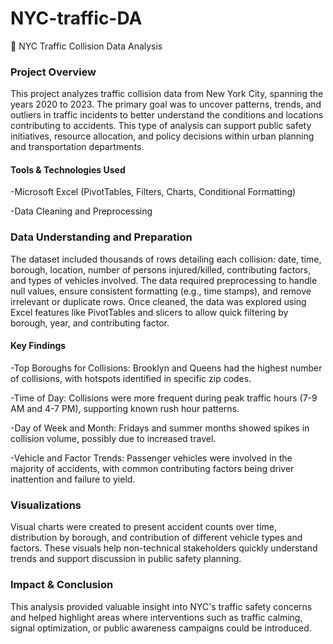 # NYC-traffic-DA

📁 NYC Traffic Collision Data Analysis

### Project Overview     
This project analyzes traffic collision data from New York City, spanning the years 2020 to 2023. The primary goal was to uncover patterns, trends, and outliers in traffic incidents to better understand the conditions and locations contributing to accidents. This type of analysis can support public safety initiatives, resource allocation, and policy decisions within urban planning and transportation departments.

#### Tools & Technologies Used  

-Microsoft Excel (PivotTables, Filters, Charts, Conditional Formatting)

-Data Cleaning and Preprocessing

### Data Understanding and Preparation  
The dataset included thousands of rows detailing each collision: date, time, borough, location, number of persons injured/killed, contributing factors, and types of vehicles involved. The data required preprocessing to handle null values, ensure consistent formatting (e.g., time stamps), and remove irrelevant or duplicate rows. Once cleaned, the data was explored using Excel features like PivotTables and slicers to allow quick filtering by borough, year, and contributing factor.

#### Key Findings  

-Top Boroughs for Collisions: Brooklyn and Queens had the highest number of collisions, with hotspots identified in specific zip codes.

-Time of Day: Collisions were more frequent during peak traffic hours (7-9 AM and 4-7 PM), supporting known rush hour patterns.

-Day of Week and Month: Fridays and summer months showed spikes in collision volume, possibly due to increased travel.

-Vehicle and Factor Trends: Passenger vehicles were involved in the majority of accidents, with common contributing factors being driver inattention and failure to yield.

### Visualizations    
Visual charts were created to present accident counts over time, distribution by borough, and contribution of different vehicle types and factors. These visuals help non-technical stakeholders quickly understand trends and support discussion in public safety planning.

### Impact & Conclusion    
This analysis provided valuable insight into NYC's traffic safety concerns and helped highlight areas where interventions such as traffic calming, signal optimization, or public awareness campaigns could be introduced. 

